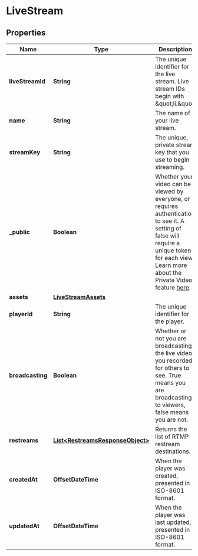 

# LiveStream


## Properties

| Name | Type | Description | Notes |
|------------ | ------------- | ------------- | -------------|
|**liveStreamId** | **String** | The unique identifier for the live stream. Live stream IDs begin with \&quot;li.\&quot; |  |
|**name** | **String** | The name of your live stream. |  [optional] |
|**streamKey** | **String** | The unique, private stream key that you use to begin streaming. |  [optional] |
|**_public** | **Boolean** | Whether your video can be viewed by everyone, or requires authentication to see it. A setting of false will require a unique token for each view. Learn more about the Private Video feature [here](https://docs.api.video/delivery-analytics/video-privacy-access-management). |  [optional] |
|**assets** | [**LiveStreamAssets**](LiveStreamAssets.md) |  |  [optional] |
|**playerId** | **String** | The unique identifier for the player. |  [optional] |
|**broadcasting** | **Boolean** | Whether or not you are broadcasting the live video you recorded for others to see. True means you are broadcasting to viewers, false means you are not. |  [optional] |
|**restreams** | [**List&lt;RestreamsResponseObject&gt;**](RestreamsResponseObject.md) | Returns the list of RTMP restream destinations. |  |
|**createdAt** | **OffsetDateTime** | When the player was created, presented in ISO-8601 format. |  [optional] |
|**updatedAt** | **OffsetDateTime** | When the player was last updated, presented in ISO-8601 format. |  [optional] |



